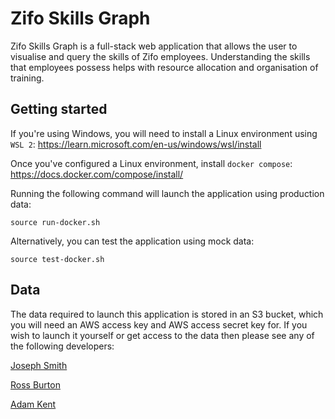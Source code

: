 # Zifo Skills Graph

Zifo Skills Graph is a full-stack web application that allows the user to visualise and query the skills of Zifo employees. Understanding the skills that employees possess helps with resource allocation and organisation of training.

## Getting started

If you're using Windows, you will need to install a Linux environment using `WSL 2`: https://learn.microsoft.com/en-us/windows/wsl/install

Once you've configured a Linux environment, install `docker compose`: https://docs.docker.com/compose/install/

Running the following command will launch the application using production data:
```
source run-docker.sh
```

Alternatively, you can test the application using mock data:
```
source test-docker.sh
```

## Data

The data required to launch this application is stored in an S3 bucket, which you will need an AWS access key and AWS access secret key for. If you wish to launch it yourself or get access to the data then please see any of the following developers:

[Joseph Smith](mailto:joe.smith@zifornd.com)

[Ross Burton](mailto:ross.burton@zifornd.com)

[Adam Kent](mailto:adam.kent@zifornd.com)